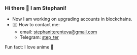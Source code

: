 ### Hi there 👋 I am Stephani!

- Now I am working on upgrading accounts in blockchains.
- ✉️ How to contact me:
  - email: stephaniterenteva@gmail.com
  - Telegram: [step_ter](https://t.me/step_ter)

Fun fact: I love anime 🦄 
